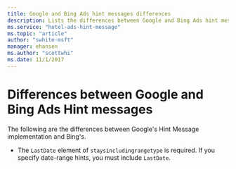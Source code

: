 ```yaml
---
title: Google and Bing Ads hint messages differences
description: Lists the differences between Google and Bing Ads hint messages
ms.service: "hotel-ads-hint-message"
ms.topic: "article"
author: "swhite-msft"
manager: ehansen
ms.author: "scottwhi"
ms.date: 11/1/2017
---
```


# Differences between Google and Bing Ads Hint messages

The following are the differences between Google's Hint Message implementation and Bing's.

- The `LastDate` element of `staysincludingrangetype` is required. If you specify date-range hints, you must include `LastDate`.  
